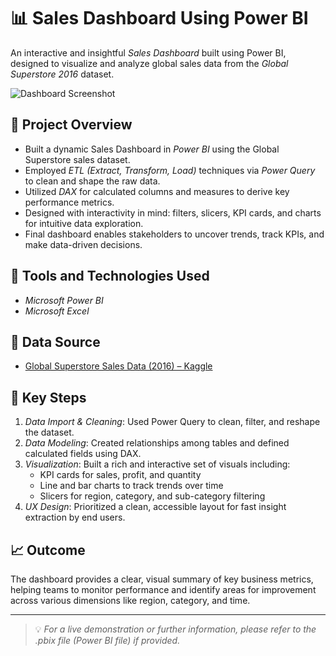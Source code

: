 # 📊 Sales Dashboard Using Power BI

An interactive and insightful *Sales Dashboard* built using Power BI, designed to visualize and analyze global sales data from the *Global Superstore 2016* dataset.

![Dashboard Screenshot](https://drive.google.com/uc?export=view&id=1fw93xIV4zKbsovS5NtSYLwBDWYktX5Cx)

## 🚀 Project Overview

- Built a dynamic Sales Dashboard in *Power BI* using the Global Superstore sales dataset.
- Employed *ETL (Extract, Transform, Load)* techniques via *Power Query* to clean and shape the raw data.
- Utilized *DAX* for calculated columns and measures to derive key performance metrics.
- Designed with interactivity in mind: filters, slicers, KPI cards, and charts for intuitive data exploration.
- Final dashboard enables stakeholders to uncover trends, track KPIs, and make data-driven decisions.

## 🧰 Tools and Technologies Used

- *Microsoft Power BI*
- *Microsoft Excel*

## 📂 Data Source

- [Global Superstore Sales Data (2016) – Kaggle](https://www.kaggle.com/datasets/tahir1413/global-superstore-2016)

## 🔑 Key Steps

1. *Data Import & Cleaning*: Used Power Query to clean, filter, and reshape the dataset.
2. *Data Modeling*: Created relationships among tables and defined calculated fields using DAX.
3. *Visualization*: Built a rich and interactive set of visuals including:
   - KPI cards for sales, profit, and quantity
   - Line and bar charts to track trends over time
   - Slicers for region, category, and sub-category filtering
4. *UX Design*: Prioritized a clean, accessible layout for fast insight extraction by end users.

## 📈 Outcome

The dashboard provides a clear, visual summary of key business metrics, helping teams to monitor performance and identify areas for improvement across various dimensions like region, category, and time.

---

> 💡 *For a live demonstration or further information, please refer to the .pbix file (Power BI file) if provided.*
